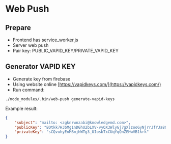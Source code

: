 # Web Push

## Prepare

* Frontend has service\_worker.js
* Server web push
* Pair key: PUBLIC\_VAPID\_KEY/PRIVATE\_VAPID\_KEY

## Generator VAPID KEY

* Generate key from firebase
* Using website online [https://vapidkeys.com/](https://vapidkeys.com/)
* Run command:

```
./node_modules/.bin/web-push generate-vapid-keys
```

Example result:

```json
{
    "subject": "mailto: <zgknrwnzabi@knowledgemd.com>",
    "publicKey": "BOtkk7H3bMg1nDGhU2bLXV-vyOX3WlyGj7gXlzooGyNjrrJfYJa8OxnkL_8GHWQVTzyfbXQWVuGQL-AzZlHPs_8",
    "privateKey": "sCQvuhyEnMSmjhWTg3_UIosbTxCUqYqQnZEHwVB1krk"
}
```
